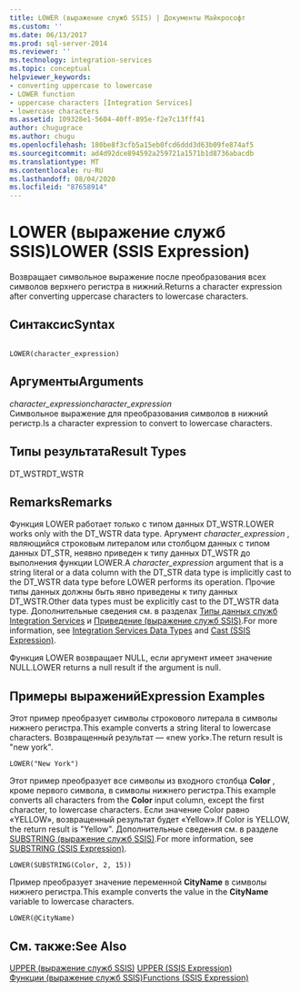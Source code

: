 ```yaml
---
title: LOWER (выражение служб SSIS) | Документы Майкрософт
ms.custom: ''
ms.date: 06/13/2017
ms.prod: sql-server-2014
ms.reviewer: ''
ms.technology: integration-services
ms.topic: conceptual
helpviewer_keywords:
- converting uppercase to lowercase
- LOWER function
- uppercase characters [Integration Services]
- lowercase characters
ms.assetid: 109328e1-5604-40ff-895e-f2e7c13fff41
author: chugugrace
ms.author: chugu
ms.openlocfilehash: 180be8f3cfb5a15eb0fcd6ddd3d63b09fe874af5
ms.sourcegitcommit: ad4d92dce894592a259721a1571b1d8736abacdb
ms.translationtype: MT
ms.contentlocale: ru-RU
ms.lasthandoff: 08/04/2020
ms.locfileid: "87658914"
---
```

# <a name="lower-ssis-expression"></a><span data-ttu-id="95389-102">LOWER (выражение служб SSIS)</span><span class="sxs-lookup"><span data-stu-id="95389-102">LOWER (SSIS Expression)</span></span>
  <span data-ttu-id="95389-103">Возвращает символьное выражение после преобразования всех символов верхнего регистра в нижний.</span><span class="sxs-lookup"><span data-stu-id="95389-103">Returns a character expression after converting uppercase characters to lowercase characters.</span></span>  
  
## <a name="syntax"></a><span data-ttu-id="95389-104">Синтаксис</span><span class="sxs-lookup"><span data-stu-id="95389-104">Syntax</span></span>  
  
```  
  
LOWER(character_expression)  
```  
  
## <a name="arguments"></a><span data-ttu-id="95389-105">Аргументы</span><span class="sxs-lookup"><span data-stu-id="95389-105">Arguments</span></span>  
 <span data-ttu-id="95389-106">*character_expression*</span><span class="sxs-lookup"><span data-stu-id="95389-106">*character_expression*</span></span>  
 <span data-ttu-id="95389-107">Символьное выражение для преобразования символов в нижний регистр.</span><span class="sxs-lookup"><span data-stu-id="95389-107">Is a character expression to convert to lowercase characters.</span></span>  
  
## <a name="result-types"></a><span data-ttu-id="95389-108">Типы результата</span><span class="sxs-lookup"><span data-stu-id="95389-108">Result Types</span></span>  
 <span data-ttu-id="95389-109">DT_WSTR</span><span class="sxs-lookup"><span data-stu-id="95389-109">DT_WSTR</span></span>  
  
## <a name="remarks"></a><span data-ttu-id="95389-110">Remarks</span><span class="sxs-lookup"><span data-stu-id="95389-110">Remarks</span></span>  
 <span data-ttu-id="95389-111">Функция LOWER работает только с типом данных DT_WSTR.</span><span class="sxs-lookup"><span data-stu-id="95389-111">LOWER works only with the DT_WSTR data type.</span></span> <span data-ttu-id="95389-112">Аргумент *character_expression* , являющийся строковым литералом или столбцом данных с типом данных DT_STR, неявно приведен к типу данных DT_WSTR до выполнения функции LOWER.</span><span class="sxs-lookup"><span data-stu-id="95389-112">A *character_expression* argument that is a string literal or a data column with the DT_STR data type is implicitly cast to the DT_WSTR data type before LOWER performs its operation.</span></span> <span data-ttu-id="95389-113">Прочие типы данных должны быть явно приведены к типу данных DT_WSTR.</span><span class="sxs-lookup"><span data-stu-id="95389-113">Other data types must be explicitly cast to the DT_WSTR data type.</span></span> <span data-ttu-id="95389-114">Дополнительные сведения см. в разделах [Типы данных служб Integration Services](../data-flow/integration-services-data-types.md) и [Приведение (выражение служб SSIS)](cast-ssis-expression.md).</span><span class="sxs-lookup"><span data-stu-id="95389-114">For more information, see [Integration Services Data Types](../data-flow/integration-services-data-types.md) and [Cast &#40;SSIS Expression&#41;](cast-ssis-expression.md).</span></span>  
  
 <span data-ttu-id="95389-115">Функция LOWER возвращает NULL, если аргумент имеет значение NULL.</span><span class="sxs-lookup"><span data-stu-id="95389-115">LOWER returns a null result if the argument is null.</span></span>  
  
## <a name="expression-examples"></a><span data-ttu-id="95389-116">Примеры выражений</span><span class="sxs-lookup"><span data-stu-id="95389-116">Expression Examples</span></span>  
 <span data-ttu-id="95389-117">Этот пример преобразует символы строкового литерала в символы нижнего регистра.</span><span class="sxs-lookup"><span data-stu-id="95389-117">This example converts a string literal to lowercase characters.</span></span> <span data-ttu-id="95389-118">Возвращенный результат — «new york».</span><span class="sxs-lookup"><span data-stu-id="95389-118">The return result is "new york".</span></span>  
  
```  
LOWER("New York")  
```  
  
 <span data-ttu-id="95389-119">Этот пример преобразует все символы из входного столбца **Color** , кроме первого символа, в символы нижнего регистра.</span><span class="sxs-lookup"><span data-stu-id="95389-119">This example converts all characters from the **Color** input column, except the first character, to lowercase characters.</span></span> <span data-ttu-id="95389-120">Если значение Color равно «YELLOW», возвращенный результат будет «Yellow».</span><span class="sxs-lookup"><span data-stu-id="95389-120">If Color is YELLOW, the return result is "Yellow".</span></span> <span data-ttu-id="95389-121">Дополнительные сведения см. в разделе [SUBSTRING (выражение служб SSIS)](substring-ssis-expression.md).</span><span class="sxs-lookup"><span data-stu-id="95389-121">For more information, see [SUBSTRING &#40;SSIS Expression&#41;](substring-ssis-expression.md).</span></span>  
  
```  
LOWER(SUBSTRING(Color, 2, 15))  
```  
  
 <span data-ttu-id="95389-122">Пример преобразует значение переменной **CityName** в символы нижнего регистра.</span><span class="sxs-lookup"><span data-stu-id="95389-122">This example converts the value in the **CityName** variable to lowercase characters.</span></span>  
  
```  
LOWER(@CityName)  
```  
  
## <a name="see-also"></a><span data-ttu-id="95389-123">См. также:</span><span class="sxs-lookup"><span data-stu-id="95389-123">See Also</span></span>  
 <span data-ttu-id="95389-124">[UPPER (выражение служб SSIS)](upper-ssis-expression.md) </span><span class="sxs-lookup"><span data-stu-id="95389-124">[UPPER &#40;SSIS Expression&#41;](upper-ssis-expression.md) </span></span>  
 [<span data-ttu-id="95389-125">Функции (выражение служб SSIS)</span><span class="sxs-lookup"><span data-stu-id="95389-125">Functions &#40;SSIS Expression&#41;</span></span>](functions-ssis-expression.md)  
  
  
